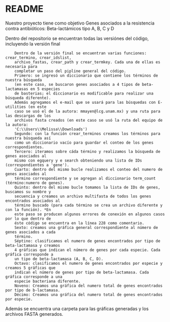 # README

Nuestro proyecto tiene como objetivo Genes asociados a la resistencia contra antibióticos: Beta-lactámicos tipo A, B, C y D



Dentro del repositorio se encuentran todas las versiónes del código, incluyendo la versión final

        Dentro de la versión final se encuentran varias funciones: crear_termino, crear_idslist, 
        archivo_fastas, crear_path y crear_termkey. Cada una de ellas es necesaria para 
        completar un paso del pipline general del código.
        Primero: se ingresó un diccionario que contiene los términos de nuestra búsqueda
        (en este caso, se buscaron genes asociados a 4 tipos de beta-lactamasas en 5 especies
        de basterias; el diccionario es modificable para realizar una búsqueda diferente).
        Además agregamos el e-mail que se usará para las búsquedas con E-utilities (en este
        caso se usó el de la autora: mmayen@lcg.unam.mx) y una ruta para las descargas de los
        archivos fasta creados (en este caso se usó la ruta del equipo de la autora:
        'C:\\Users\\Melissa\\Downloads')
        Segundo: con la función crear_terminos creamos los términos para nuestra búsqueda así
        como un diccionario vacío para guardar el conteo de los genes correspondientes.
        Tercero: iteramos sobre cáda término y realizamos la búsqueda de genes asociados al
        mismo con egquery y e search obteniendo una lista de IDs (correspondientes a 'gene').
        Cuarto: dentro del mismo bucle realizamos el conteo del numero de genes asociados al
        término correspondiente y se agregan al diccionario term_count (término:numero de genes).
        Quinto: dentro del mismo bucle tomamos la lista de IDs de genes, buscamos su nombre y
        secuencia y creamos un archivo multifasta de todos los genes encontrados asociados al 
        término buscado (para cada término se crea un archivo diferente y con la función). *En
        este paso se producen algunos errores de conexión en algunos casos por lo que dentro de
        éste código se encuentra en la línea 228 como comentario.
        Sexto: creamos una gráfica general correspondiente al número de genes asociados a cada
        término.
        Séptino: clasificamos el numero de genes encontrados por tipo de beta-lactamasa y creamos
        4 gráficas que indican el número de genes por cada especie. Cada gráfica corresponde a 
        un tipo de beta-lactamasa (A, B, C, D).
        Octavo: clasificamos el numero de genes encontrados por especie y creamos 5 gráficas que 
        indican el número de genes por tipo de beta-lactamasa. Cada gráfica corresponde a una
        especie bacteriana diferente.
        Noveno: Creamos una gráfica del numero total de genes encontrados por tipo de b-lactamasa.
        Décimo: Creamos una gráfica del numero total de genes encontrados por especie.

Además se encuentra una carpeta para las gráficas generadas y los archivos FASTA generados.

